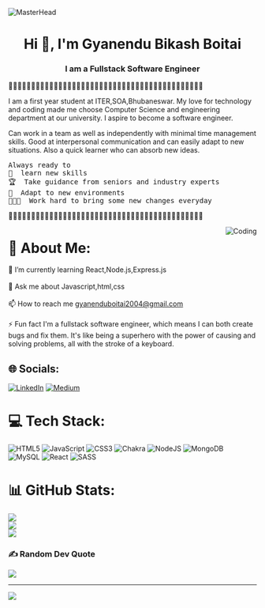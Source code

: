 ![MasterHead](https://miro.medium.com/max/1400/0*0O5n9x6pzlJ5qLkC.gif)
<h1 align="center">Hi 👋, I'm Gyanendu Bikash Boitai</h1>
<h3 align="center">I am a Fullstack Software Engineer </h3>
<p>🌟🌟🌟🌟🌟🌟🌟🌟🌟🌟🌟🌟🌟🌟🌟🌟🌟🌟🌟🌟🌟🌟🌟🌟🌟🌟🌟🌟🌟🌟🌟🌟🌟🌟🌟🌟🌟🌟🌟🌟🌟🌟🌟 </p>
<P>I am a first year student at ITER,SOA,Bhubaneswar. My love for technology and coding made me choose Computer Science and engineering department at our university.
I aspire to become a software engineer.

Can work in a team as well as independently with minimal time management skills. Good at interpersonal communication and can easily adapt to new situations. Also a quick learner who can absorb new ideas.</p>
<PRE>Always ready to 
🤹  learn new skills
🏆  Take guidance from seniors and industry experts
🌱  Adapt to new environments
👨🏻‍💻  Work hard to bring some new changes everyday</PRE>
<p>🦖🦖🦖🦖🦖🦖🦖🦖🦖🦖🦖🦖🦖🦖🦖🦖🦖🦖🦖🦖🦖🦖🦖🦖🦖🦖🦖🦖🦖🦖🦖🦖🦖🦖🦖🦖🦖🦖🦖🦖🦖🦖🦖</p>
<img align="right" alt="Coding"  src="https://media.giphy.com/media/v1.Y2lkPTc5MGI3NjExNGUzOTZlMzhlNTM4MmE1ZTY1NGNiNGQwNWQ4OWY1NTcyNzQyZWU0NiZjdD1n/m6lJwNp9xVT1OzGfHb/giphy.gif">

# 💫 About Me:
🌱 I’m currently learning React,Node.js,Express.js<br><br>💬 Ask me about Javascript,html,css<br><br>📫 How to reach me gyanenduboitai2004@gmail.com<br><br>⚡ Fun fact I'm a fullstack software engineer, which means I can both create bugs and fix them. It's like being a superhero with the power of causing and solving problems, all with the stroke of a keyboard.


## 🌐 Socials:
[![LinkedIn](https://img.shields.io/badge/LinkedIn-%230077B5.svg?logo=linkedin&logoColor=white)](https://www.linkedin.com/in/gyanendu-bikash-boitai-a91b1b186/) [![Medium](https://img.shields.io/badge/Medium-12100E?logo=medium&logoColor=white)](https://medium.com/@gyanenduboitai2004) 

# 💻 Tech Stack:
![HTML5](https://img.shields.io/badge/html5-%23E34F26.svg?style=for-the-badge&logo=html5&logoColor=white) ![JavaScript](https://img.shields.io/badge/javascript-%23323330.svg?style=for-the-badge&logo=javascript&logoColor=%23F7DF1E) ![CSS3](https://img.shields.io/badge/css3-%231572B6.svg?style=for-the-badge&logo=css3&logoColor=white) ![Chakra](https://img.shields.io/badge/chakra-%234ED1C5.svg?style=for-the-badge&logo=chakraui&logoColor=white) ![NodeJS](https://img.shields.io/badge/node.js-6DA55F?style=for-the-badge&logo=node.js&logoColor=white) ![MongoDB](https://img.shields.io/badge/MongoDB-%234ea94b.svg?style=for-the-badge&logo=mongodb&logoColor=white) ![MySQL](https://img.shields.io/badge/mysql-%2300f.svg?style=for-the-badge&logo=mysql&logoColor=white) ![React](https://img.shields.io/badge/react-%2320232a.svg?style=for-the-badge&logo=react&logoColor=%2361DAFB) ![SASS](https://img.shields.io/badge/SASS-hotpink.svg?style=for-the-badge&logo=SASS&logoColor=white)
# 📊 GitHub Stats:
![](https://github-readme-stats.vercel.app/api?username=Gyanendu01&theme=tokyonight&hide_border=false&include_all_commits=false&count_private=false)<br/>
![](https://github-readme-streak-stats.herokuapp.com/?user=Gyanendu01&theme=tokyonight&hide_border=false)<br/>
![](https://github-readme-stats.vercel.app/api/top-langs/?username=Gyanendu01&theme=tokyonight&hide_border=false&include_all_commits=false&count_private=false&layout=compact)

### ✍️ Random Dev Quote
![](https://quotes-github-readme.vercel.app/api?type=horizontal&theme=radical)

---

[![](https://visitcount.itsvg.in/api?id=Gyanendu01&icon=0&color=0)](https://visitcount.itsvg.in)

